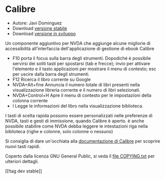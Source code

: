 # Calibre #
  
* Autore: Javi Dominguez
* Download [versione stabile][1]
* Download [versione in sviluppo][2]
  
 Un componente aggiuntivo per NVDA che aggiunge alcune migliorie di accessibilità all'interfaccia dell'applicazione di gestione di ebook Calibre

* F10 porta il focus sulla barra degli strumenti. Dopodiché è possibile servirsi dei soliti tasti per spostarsi (tab e frecce); invio per attivare l'elemento e il tasto applicazioni per mostrare il menu di contesto; esc per uscire dalla barra degli strumenti.
* F12 Ricerca il libro corrente su Google
* NVDA+Alt+fine Annuncia il numero totale di libri presenti nella visualizzazione libreria corrente e il numero di libri selezionati.
* NVDA+Control+H Apre il menu di contesto per le impostazioni della colonna corrente
* I Legge le informazioni del libro nella visualizzazione biblioteca.
 
I tasti di scelta rapida possono essere personalizzati nelle preferenze di NVDA, tasti e gesti di immissione, quando Calibre è aperto. è anche possibile stabilire come NVDA debba leggere le intestazioni riga nella biblioteca (righe e colonne, solo colonne o nessuno)
 
 Si consiglia di dare un'occhiata alla [documentazione di Calibre][3] per scoprire nuovi tasti rapidi.
 
  
  Coperto dalla licenza GNU General Public, si veda il [file COPYING.txt][4] per ulteriori dettagli.
    
[[!tag dev stable]]

[1]: https://addons.nvda-project.org/files/get.php?file=cae

[2]: https://addons.nvda-project.org/files/get.php?file=cae-dev

[3]: https://manual.calibre-ebook.com/gui.html

[4]: https://github.com/javidominguez/Calibre/blob/master/COPYING.txt

